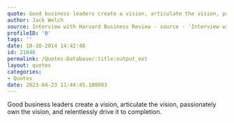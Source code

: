```yaml
---
quote: Good business leaders create a vision, articulate the vision, passionately own the vision, and relentlessly drive it to completion.
author: Jack Welch
source: Interview with Harvard Business Review - source - 'Interview with Harvard Business Review - https://hbr.org/2015/01/what-makes-a-great-leader
profileID: '0'
tags: ''
date: 10-10-2014 14:42:48
id: 21046
permalink: /Quotes-Database/:title:output_ext
layout: quotes
categories:
- Quotes
date: 2023-04-23 11:44:45.180083
---
```

Good business leaders create a vision, articulate the vision, passionately own the vision, and relentlessly drive it to completion.